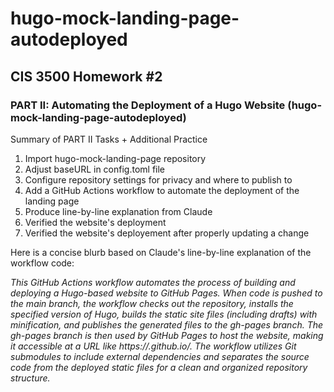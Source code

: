 # hugo-mock-landing-page-autodeployed

## CIS 3500 Homework #2

### PART II: Automating the Deployment of a Hugo Website (hugo-mock-landing-page-autodeployed)

Summary of PART II Tasks + Additional Practice

1. Import hugo-mock-landing-page repository
2. Adjust baseURL in config.toml file
3. Configure repository settings for privacy and where to publish to
4. Add a GitHub Actions workflow to automate the deployment of the landing page
5. Produce line-by-line explanation from Claude
6. Verified the website's deployment
7. Verified the website's deployement after properly updating a change

Here is a concise blurb based on Claude's line-by-line explanation of the workflow code:

*This GitHub Actions workflow automates the process of building and deploying a Hugo-based website to GitHub Pages. When code is pushed to the main branch, the workflow checks out the repository, installs the specified version of Hugo, builds the static site files (including drafts) with minification, and publishes the generated files to the gh-pages branch. The gh-pages branch is then used by GitHub Pages to host the website, making it accessible at a URL like https://<username>.github.io/<repository-name>. The workflow utilizes Git submodules to include external dependencies and separates the source code from the deployed static files for a clean and organized repository structure.*
